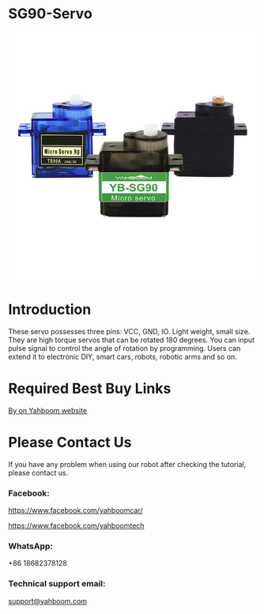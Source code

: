 # SG90-Servo
![](https://github.com/YahboomTechnology/SG90-Servo/blob/main/SG90_SERVO.jpg)
# Introduction
These servo possesses three pins: VCC, GND, IO. Light weight, small size.
They are high torque servos that can be rotated 180 degrees. You can input pulse signal to control the angle of rotation by programming. Users can extend it to electronic DIY, smart cars, robots, robotic arms and so on.
# Required Best Buy Links
[By on Yahboom website](https://category.yahboom.net/products/sg90-servo)

# Please Contact Us
If you have any problem when using our robot after checking the tutorial, please contact us.

### Facebook: 
https://www.facebook.com/yahboomcar/ 
  
https://www.facebook.com/yahboomtech
### WhatsApp:
+86 18682378128

### Technical support email: 
support@yahboom.com
